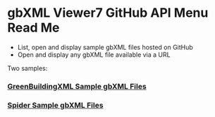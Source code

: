 <span style=display:none; >[You are now in a GitHub source code view - click this link to view Read Me file as a web page]( http://www.ladybug.tools/spider/read-gbxml/gbxml-viewer/r7/index.html#gbxml-viewer-02-github-api-menu/README.md "View file as a web page." ) </span>

# gbXML Viewer7 GitHub API Menu Read Me

* List, open and display sample gbXML files hosted on GitHub
* Open and display any gbXML file available via a URL

Two samples:

### [GreenBuildingXML Sample gbXML Files]( gbxml-viewer7-github-api-gbxml-samples.html )

### [Spider Sample gbXML Files]( gbxml-viewer7-github-api-spider-samples.html )



